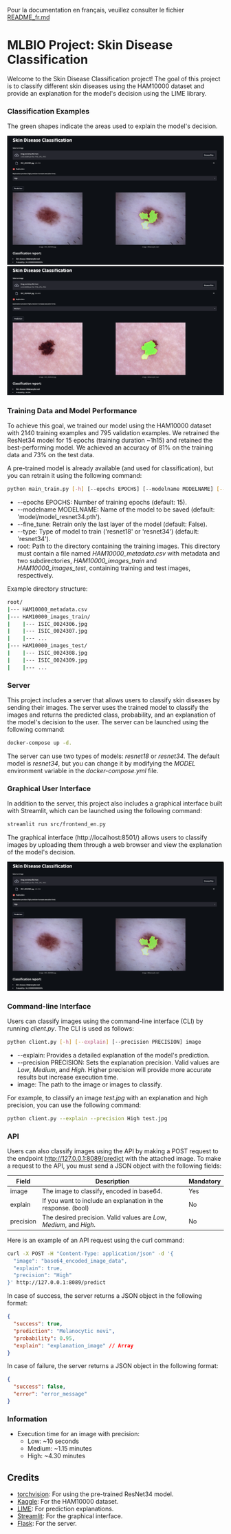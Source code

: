 Pour la documentation en français, veuillez consulter le fichier [README_fr.md](README_fr.md)

# MLBIO Project: Skin Disease Classification

Welcome to the Skin Disease Classification project! The goal of this project is to classify different skin diseases using the HAM10000 dataset and provide an explanation for the model's decision using the LIME library.

### Classification Examples

The green shapes indicate the areas used to explain the model's decision.

![alt text](images/frontend_en.png "Areas used to classify the image")
![alt text](images/mn_1_en.png "Areas used to classify the image")

### Training Data and Model Performance

To achieve this goal, we trained our model using the HAM10000 dataset with 2140 training examples and 795 validation examples. We retrained the ResNet34 model for 15 epochs (training duration ~1h15) and retained the best-performing model. We achieved an accuracy of 81% on the training data and 73% on the test data.

A pre-trained model is already available (and used for classification), but you can retrain it using the following command:

```bash
python main_train.py [-h] [--epochs EPOCHS] [--modelname MODELNAME] [--fine_tune] [--type TYPE] root
```

- --epochs EPOCHS: Number of training epochs (default: 15).
- --modelname MODELNAME: Name of the model to be saved (default: 'model/model_resnet34.pth').
- --fine_tune: Retrain only the last layer of the model (default: False).
- --type: Type of model to train ('resnet18' or 'resnet34') (default: 'resnet34').
- root: Path to the directory containing the training images. This directory must contain a file named *HAM10000_metadata.csv* with metadata and two subdirectories, *HAM10000_images_train* and *HAM10000_images_test*, containing training and test images, respectively.

Example directory structure:

```bash
root/
|--- HAM10000_metadata.csv
|--- HAM10000_images_train/
|    |--- ISIC_0024306.jpg
|    |--- ISIC_0024307.jpg
|    |--- ...
|--- HAM10000_images_test/
|    |--- ISIC_0024308.jpg
|    |--- ISIC_0024309.jpg
|    |--- ...
```

### Server

This project includes a server that allows users to classify skin diseases by sending their images. The server uses the trained model to classify the images and returns the predicted class, probability, and an explanation of the model's decision to the user. The server can be launched using the following command:

```bash
docker-compose up -d.
```

The server can use two types of models: *resnet18* or *resnet34*. The default model is *resnet34*, but you can change it by modifying the *MODEL* environment variable in the *docker-compose.yml* file.

### Graphical User Interface

In addition to the server, this project also includes a graphical interface built with Streamlit, which can be launched using the following command:

```bash
streamlit run src/frontend_en.py
```

The graphical interface (http://localhost:8501/) allows users to classify images by uploading them through a web browser and view the explanation of the model's decision.

![alt text](images/frontend_en.png "Graphical Interface")

### Command-line Interface

Users can classify images using the command-line interface (CLI) by running *client.py*. The CLI is used as follows:

```bash
python client.py [-h] [--explain] [--precision PRECISION] image
```

- --explain: Provides a detailed explanation of the model's prediction.
- --precision PRECISION: Sets the explanation precision. Valid values are *Low*, *Medium*, and *High*. Higher precision will provide more accurate results but increase execution time.
- image: The path to the image or images to classify.

For example, to classify an image *test.jpg* with an explanation and high precision, you can use the following command:

```bash
python client.py --explain --precision High test.jpg
```

### API

Users can also classify images using the API by making a POST request to the endpoint http://127.0.0.1:8089/predict with the attached image. To make a request to the API, you must send a JSON object with the following fields:

| Field | Description | Mandatory |
| ----- | ----------- | ----------- |
| image | The image to classify, encoded in base64. | Yes |
| explain | If you want to include an explanation in the response. (bool) | No |
| precision | The desired precision. Valid values are *Low*, *Medium*, and *High*. | No |

Here is an example of an API request using the curl command:

```bash
curl -X POST -H "Content-Type: application/json" -d '{
  "image": "base64_encoded_image_data",
  "explain": true,
  "precision": "High"
}' http://127.0.0.1:8089/predict
```

In case of success, the server returns a JSON object in the following format:

```json
{
  "success": true,
  "prediction": "Melanocytic nevi",
  "probability": 0.95,
  "explain": "explanation_image" // Array
}
```

In case of failure, the server returns a JSON object in the following format:

```json
{
  "success": false,
  "error": "error_message"
}
```

### Information
- Execution time for an image with precision:
  - Low: ~10 seconds
  - Medium: ~1.15 minutes
  - High: ~4.30 minutes

## Credits

- [torchvision](https://pytorch.org/vision/stable/index.html): For using the pre-trained ResNet34 model.
- [Kaggle](https://www.kaggle.com/kmader/skin-cancer-mnist-ham10000): For the HAM10000 dataset.
- [LIME](https://github.com/marcotcr/lime): For prediction explanations.
- [Streamlit](https://www.streamlit.io/): For the graphical interface.
- [Flask](https://flask.palletsprojects.com/en/2.2.x/): For the server.